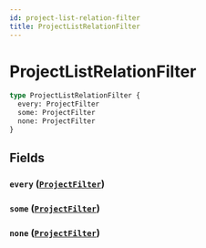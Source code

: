 ```yaml
---
id: project-list-relation-filter
title: ProjectListRelationFilter
---
```


 # ProjectListRelationFilter





```graphql
type ProjectListRelationFilter {
  every: ProjectFilter
  some: ProjectFilter
  none: ProjectFilter
}
```


## Fields

### `every` ([`ProjectFilter`](/inputs/project-filter))




### `some` ([`ProjectFilter`](/inputs/project-filter))




### `none` ([`ProjectFilter`](/inputs/project-filter))






